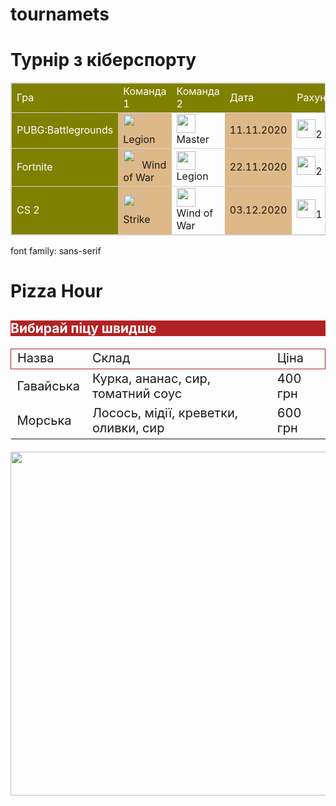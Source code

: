 # tournamets
<html>
    <h1>Турнір з кіберспорту</h1>
    <table style="border:1px solid lightgrey;border-collapse:collapse;">
        <tr style="border:1px solid lightgrey;background-color:Olive;color:white;">
            <td>Гра</td>
            <td>Команда 1</td>
            <td>Команда 2</td>
            <td>Дата</td>
            <td>Рахунок</td>
        </tr>
        <tr style="border:1px solid lightgrey">
           <td style="background-color:Olive;color:white;">PUBG:Battlegrounds</td>
           <td style="background-color:burlywood"> <img src="https://learn.logikaschool.com/uploads/2020/10/soldier_0_1603274414.png" width="30" height="30" >Legion</td>
           <td> <img src="https://learn.logikaschool.com/uploads/2020/10/bomb-detonation_0_1603274413.png" height="30" width="30" >Master</td>
           <td style="background-color:burlywood">11.11.2020</td>
          <td> <img src="https://learn.logikaschool.com/uploads/2020/10/swords_0_1603274414.png" height="30" width="30">2 : 0</td>
        </tr> 
        <tr style="border:1px solid lightgrey">
            <td style="background-color:Olive;color:white;">Fortnite</td>
            <td style="background-color:burlywood"><img src="https://learn.logikaschool.com/uploads/2020/10/world-war_0_1603274414.png"width"30" height="30">Wind of War</td>
            <td> <img src="https://learn.logikaschool.com/uploads/2020/10/soldier_0_1603274414.png" height="30" width="30"> Legion</td>
            <td style="background-color:burlywood">22.11.2020</td>
            <td> <img src="https://learn.logikaschool.com/uploads/2020/10/swords_0_1603274414.png" height="30" width="30">2 : 1</td>
        </tr>
        <tr style="border:1px solid lightgrey">
            <td style="background-color:Olive;color:white;">CS 2</td>
            <td style="background-color:burlywood"> <img src="https://learn.logikaschool.com/uploads/2020/10/meteorite_0_1603274414.png" height="30" width="30"> Strike</td>
            <td> <img src="https://learn.logikaschool.com/uploads/2020/10/world-war_0_1603274414.png" height="30" width="30"> Wind of War</td>
            <td style="background-color:burlywood">03.12.2020</td>
            <td><img src="https://learn.logikaschool.com/uploads/2020/10/swords_0_1603274414.png" height="30" width="30">1 : 0</td>
        </tr>
    </table>
     font family: sans-serif
    <h1 style=background color:lightgreen;color darkgreen text-align center;font-size:50px">Pizza Hour</h1>
    <h2 style="background-color:firebrick;color:white;font size:30px">Вибирай піцу швидше</h2>
    <table style="font-size:20px;border:1px solid firebrick border-collapse:collapse">
        <tr style="border:1px solid firebrick">
            <td>Назва</td>
            <td>Склад</td>
            <td>Ціна</td>
        </tr>
        <tr style="border 1px solid firebrick">
            <td>Гавайська</td>
            <td>Курка, ананас, сир, томатний соус</td>
            <td>400 грн</td>
        </tr>
        <tr style="border:1px solid firebrick>
            <td>Пеперони</td>
            <td>Ковбаса, соус, сир, чорний перець, паприка</td>
            <td>450 грн</td>
        </tr>
        <tr style=border:1px solid firebrick">
            <td>Морська</td>
            <td>Лосось, мідії, креветки, оливки, сир</td>
            <td>600 грн</td>
        </tr>
    </table>
    <p><img src="/uploads/2020/10/food-3309418_1920_0_1603914793.jpg" width="550px"/></p>
</html>
